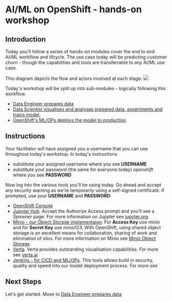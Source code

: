 # AI/ML on OpenShift - hands-on workshop

## Introduction
Today you'll follow a series of hands-on modules cover the end to end AI/ML workflow and lifcycle. The use case today will be predicting customer churn - though the capabilities and tools are transferrable to any AI/ML use case.

This diagram depicts the flow and actors involved at each stage:
![](https://github.com/masoodfaisal/ml-workshop/blob/main/docs/images/1-FM-ML-Workshop.png)

Today's workshop will be split up into sub-modules - logically following this workflow. 
- [Data Engineer prepares data](https://github.com/masoodfaisal/ml-workshop/blob/main/docs/workshop-1-data-engineer.md)
- [Data Scientist visualises and analyses prepared data, experiments and trains model.](https://github.com/masoodfaisal/ml-workshop/blob/main/docs/workshop-2-3-4-data-science.md)
- [OpenShift's ML/OPs deploys the model to production](https://github.com/masoodfaisal/ml-workshop/blob/main/docs/workshop-5-deployment.md)


## Instructions
Your facilitator will have assigned you a username that you can use throughout today's workshop. In today's instructions 
- substitute your assigned username where you see **USERNAME**
- substitute your password (the same for everyone today) _openshift_ where you see **PASSWORD**

Now log into the various tools you'll be using today. Go ahead and accept any security warning as we're temporarily using a self-signed certificate. If prompted, use your **USERNAME** and **PASSWORD**:
- [OpenShift Console](https://console-openshift-console.apps.cluster-anz-ai-ml.rhtlabs.com)
- [Jupyter Hub](https://jupyterhub-ml-workshop.apps.cluster-anz-ai-ml.rhtlabs.com/). Accept the Authorize Access prompt and you'll see a _Spawner_ page. For more information on Jupyter see [jupyter.org](https://jupyter.org/).
- [Minio - our Object Storage implementaion](https://minio-ml-workshop-ml-workshop.apps.cluster-anz-ai-ml.rhtlabs.com). For **Access Key** use _minio_ and for **Secret Key** use _minio123_. With OpenShift, using shared object storage is an excellent means for collaboration, sharing of work and elimination of silos. For more information on Minio see [Minio Object Storage](https://min.io/).
- [Verta](https://verta-ml-workshop.apps.cluster-anz-ai-ml.rhtlabs.com/). Verta provides outstanding visualisation capabilities. For more see [verta.ai](https://www.verta.ai/)
- [Jenkins - for CICD and ML/OPs](https://jenkins-ml-jenkins-ml-workshop.apps.cluster-anz-ai-ml.rhtlabs.com/). This tools allows build in security, quality and speed into our model deployment process. For more see []()

## Next Steps

Let's get started. Move to [Data Engineer prepares data](https://github.com/masoodfaisal/ml-workshop/blob/main/docs/workshop-1-data-engineer.md)

